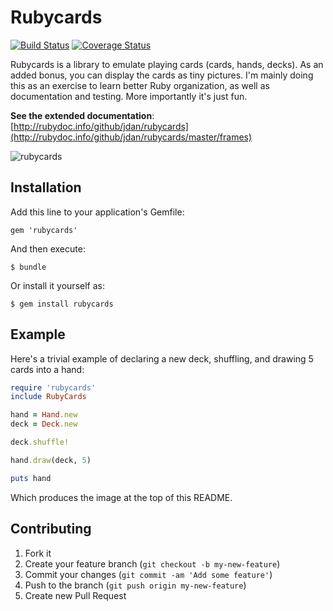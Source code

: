 # Rubycards

[![Build Status](https://travis-ci.org/jdan/rubycards.png)](https://travis-ci.org/jdan/rubycards) [![Coverage Status](https://coveralls.io/repos/prezjordan/rubycards/badge.png?branch=master)](https://coveralls.io/r/prezjordan/rubycards)

Rubycards is a library to emulate playing cards (cards, hands, decks). As an added bonus, you can display the cards as tiny pictures. I'm mainly doing this as an exercise to learn better Ruby organization, as well as documentation and testing. More importantly it's just fun.

**See the extended documentation**: [http://rubydoc.info/github/jdan/rubycards](http://rubydoc.info/github/jdan/rubycards/master/frames)

![rubycards](https://i.cloudup.com/mlUF8NxTxC-3000x3000.png)

## Installation

Add this line to your application's Gemfile:

    gem 'rubycards'

And then execute:

    $ bundle

Or install it yourself as:

    $ gem install rubycards

## Example

Here's a trivial example of declaring a new deck, shuffling, and drawing 5 cards into a hand:

```ruby
require 'rubycards'
include RubyCards

hand = Hand.new
deck = Deck.new

deck.shuffle!

hand.draw(deck, 5)

puts hand
```

Which produces the image at the top of this README.

## Contributing

1. Fork it
2. Create your feature branch (`git checkout -b my-new-feature`)
3. Commit your changes (`git commit -am 'Add some feature'`)
4. Push to the branch (`git push origin my-new-feature`)
5. Create new Pull Request

